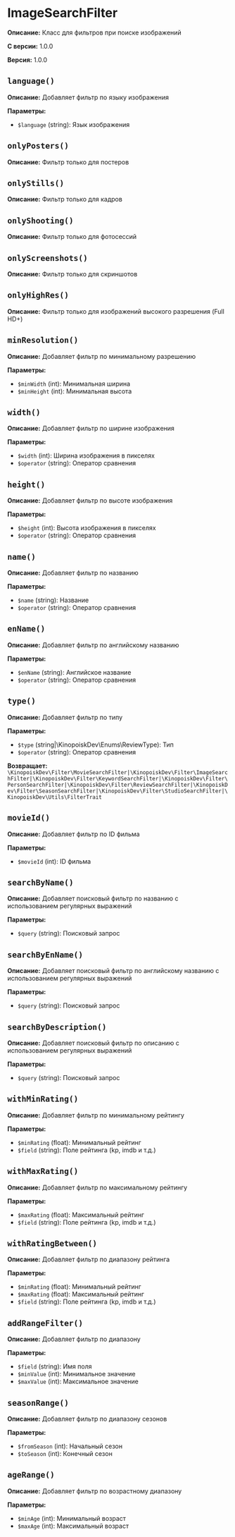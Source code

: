 # ImageSearchFilter

**Описание:** Класс для фильтров при поиске изображений

**С версии:** 1.0.0

**Версия:** 1.0.0

## `language()`

**Описание:** Добавляет фильтр по языку изображения

**Параметры:**

* `$language` (string): Язык изображения

## `onlyPosters()`

**Описание:** Фильтр только для постеров

## `onlyStills()`

**Описание:** Фильтр только для кадров

## `onlyShooting()`

**Описание:** Фильтр только для фотосессий

## `onlyScreenshots()`

**Описание:** Фильтр только для скриншотов

## `onlyHighRes()`

**Описание:** Фильтр только для изображений высокого разрешения (Full HD+)

## `minResolution()`

**Описание:** Добавляет фильтр по минимальному разрешению

**Параметры:**

* `$minWidth` (int): Минимальная ширина
* `$minHeight` (int): Минимальная высота

## `width()`

**Описание:** Добавляет фильтр по ширине изображения

**Параметры:**

* `$width` (int): Ширина изображения в пикселях
* `$operator` (string): Оператор сравнения

## `height()`

**Описание:** Добавляет фильтр по высоте изображения

**Параметры:**

* `$height` (int): Высота изображения в пикселях
* `$operator` (string): Оператор сравнения

## `name()`

**Описание:** Добавляет фильтр по названию

**Параметры:**

* `$name` (string): Название
* `$operator` (string): Оператор сравнения

## `enName()`

**Описание:** Добавляет фильтр по английскому названию

**Параметры:**

* `$enName` (string): Английское название
* `$operator` (string): Оператор сравнения

## `type()`

**Описание:** Добавляет фильтр по типу

**Параметры:**

* `$type` (string|\KinopoiskDev\Enums\ReviewType): Тип
* `$operator` (string): Оператор сравнения

**Возвращает:** `\KinopoiskDev\Filter\MovieSearchFilter|\KinopoiskDev\Filter\ImageSearchFilter|\KinopoiskDev\Filter\KeywordSearchFilter|\KinopoiskDev\Filter\PersonSearchFilter|\KinopoiskDev\Filter\ReviewSearchFilter|\KinopoiskDev\Filter\SeasonSearchFilter|\KinopoiskDev\Filter\StudioSearchFilter|\KinopoiskDev\Utils\FilterTrait` 

## `movieId()`

**Описание:** Добавляет фильтр по ID фильма

**Параметры:**

* `$movieId` (int): ID фильма

## `searchByName()`

**Описание:** Добавляет поисковый фильтр по названию с использованием регулярных выражений

**Параметры:**

* `$query` (string): Поисковый запрос

## `searchByEnName()`

**Описание:** Добавляет поисковый фильтр по английскому названию с использованием регулярных выражений

**Параметры:**

* `$query` (string): Поисковый запрос

## `searchByDescription()`

**Описание:** Добавляет поисковый фильтр по описанию с использованием регулярных выражений

**Параметры:**

* `$query` (string): Поисковый запрос

## `withMinRating()`

**Описание:** Добавляет фильтр по минимальному рейтингу

**Параметры:**

* `$minRating` (float): Минимальный рейтинг
* `$field` (string): Поле рейтинга (kp, imdb и т.д.)

## `withMaxRating()`

**Описание:** Добавляет фильтр по максимальному рейтингу

**Параметры:**

* `$maxRating` (float): Максимальный рейтинг
* `$field` (string): Поле рейтинга (kp, imdb и т.д.)

## `withRatingBetween()`

**Описание:** Добавляет фильтр по диапазону рейтинга

**Параметры:**

* `$minRating` (float): Минимальный рейтинг
* `$maxRating` (float): Максимальный рейтинг
* `$field` (string): Поле рейтинга (kp, imdb и т.д.)

## `addRangeFilter()`

**Описание:** Добавляет фильтр по диапазону

**Параметры:**

* `$field` (string): Имя поля
* `$minValue` (int): Минимальное значение
* `$maxValue` (int): Максимальное значение

## `seasonRange()`

**Описание:** Добавляет фильтр по диапазону сезонов

**Параметры:**

* `$fromSeason` (int): Начальный сезон
* `$toSeason` (int): Конечный сезон

## `ageRange()`

**Описание:** Добавляет фильтр по возрастному диапазону

**Параметры:**

* `$minAge` (int): Минимальный возраст
* `$maxAge` (int): Максимальный возраст

